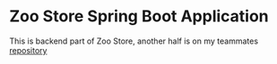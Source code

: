 # Zoo Store Spring Boot Application
This is backend part of Zoo Store, another half is on my teammates [repository](https://github.com/userula/zoo-store-front)
